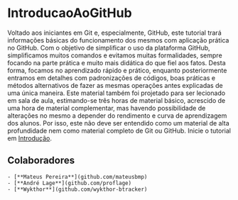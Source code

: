 # IntroducaoAoGitHub
Voltado aos iniciantes em Git e, especialmente, GitHub, este tutorial trará informações básicas do funcionamento dos mesmos com aplicação prática no GitHub. Com o objetivo de simplificar o uso da plataforma GitHub, simplificamos muitos comandos e evitamos muitas formalidades, sempre focando na parte prática e muito mais didática do que fiel aos fatos. Desta forma, focamos no aprendizado rápido e prático, enquanto posteriormente entramos em detalhes com padronizações de códigos, boas práticas e métodos alternativos de fazer as mesmas operações antes explicadas de uma única maneira.
Este material também foi projetado para ser lecionado em sala de aula, estimando-se três horas de material básico, acrescido de uma hora de material complementar, mas havendo possibilidade de alterações no mesmo a depender do rendimento e curva de aprendizagem dos alunos. Por isso, este não deve ser entendido como um material de alta profundidade nem como material completo de Git ou GitHub.
Inicie o tutorial em [Introdução](Introducao.ipynb).

## Colaboradores
	- [**Mateus Pereira**](github.com/mateusbmp)
	- [**André Lage**](github.com/proflage)
	- [**Wykthor**](github.com/wykthor-btracker)
